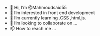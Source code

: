 - 👋 Hi, I’m @Mahmoudsaid55
- 👀 I’m interested in front end development
- 🌱 I’m currently learning .CSS ,html,js.
- 💞️ I’m looking to collaborate on ...
- 📫 How to reach me ...

<!---
Mahmoudsaid55/Mahmoudsaid55 is a ✨ special ✨ repository because its `README.md` (this file) appears on your GitHub profile.
You can click the Preview link to take a look at your changes.
--->
